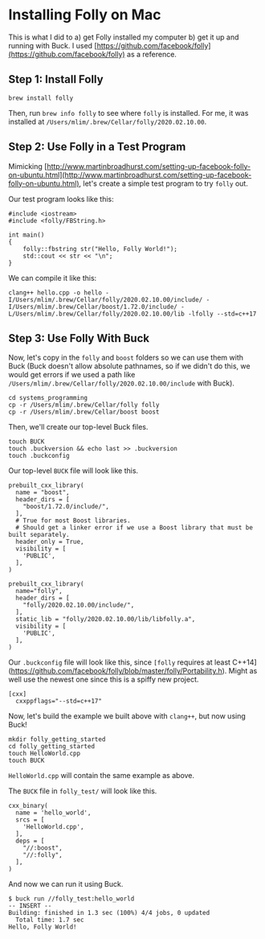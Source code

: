 # Installing Folly on Mac

This is what I did to a) get Folly installed my computer b) get it up and running with Buck. I used [https://github.com/facebook/folly](https://github.com/facebook/folly) as a reference.

## Step 1: Install Folly

`brew install folly`

Then, run `brew info folly` to see where `folly` is installed. For me, it was installed at `/Users/mlim/.brew/Cellar/folly/2020.02.10.00`.

## Step 2: Use Folly in a Test Program

Mimicking [http://www.martinbroadhurst.com/setting-up-facebook-folly-on-ubuntu.html](http://www.martinbroadhurst.com/setting-up-facebook-folly-on-ubuntu.html), let's create a simple test program to try `folly` out. 

Our test program looks like this:

    #include <iostream>
    #include <folly/FBString.h>
     
    int main()
    {
        folly::fbstring str("Hello, Folly World!");
        std::cout << str << "\n";
    }

We can compile it like this:

    clang++ hello.cpp -o hello -I/Users/mlim/.brew/Cellar/folly/2020.02.10.00/include/ -I/Users/mlim/.brew/Cellar/boost/1.72.0/include/ -L/Users/mlim/.brew/Cellar/folly/2020.02.10.00/lib -lfolly --std=c++17

## Step 3: Use Folly With Buck

Now, let's copy in the `folly` and `boost` folders so we can use them with Buck (Buck doesn't allow absolute pathnames, so if we didn't do this, we would get errors if we used a path like `/Users/mlim/.brew/Cellar/folly/2020.02.10.00/include` with Buck). 

    cd systems_programming
    cp -r /Users/mlim/.brew/Cellar/folly folly
    cp -r /Users/mlim/.brew/Cellar/boost boost

Then, we'll create our top-level Buck files.

    touch BUCK
    touch .buckversion && echo last >> .buckversion
    touch .buckconfig

Our top-level `BUCK` file will look like this.

    prebuilt_cxx_library(
      name = "boost",
      header_dirs = [
        "boost/1.72.0/include/",
      ],
      # True for most Boost libraries.
      # Should get a linker error if we use a Boost library that must be built separately.
      header_only = True,
      visibility = [
        'PUBLIC',
      ],
    )
    
    prebuilt_cxx_library(
      name="folly",
      header_dirs = [
        "folly/2020.02.10.00/include/",
      ],
      static_lib = "folly/2020.02.10.00/lib/libfolly.a",
      visibility = [
        'PUBLIC',
      ],
    )

Our `.buckconfig` file will look like this, since `[folly` requires at least C++14](https://github.com/facebook/folly/blob/master/folly/Portability.h). Might as well use the newest one since this is a spiffy new project. 

    [cxx]
      cxxppflags="--std=c++17"

Now, let's build the example we built above with `clang++`, but now using Buck! 

    mkdir folly_getting_started
    cd folly_getting_started
    touch HelloWorld.cpp
    touch BUCK

`HelloWorld.cpp` will contain the same example as above.

The `BUCK` file in `folly_test/` will look like this.

    cxx_binary(
      name = 'hello_world',
      srcs = [
        'HelloWorld.cpp',
      ],
      deps = [
        "//:boost",
        "//:folly",
      ],
    )

And now we can run it using Buck.

    $ buck run //folly_test:hello_world                                                                          -- INSERT --
    Building: finished in 1.3 sec (100%) 4/4 jobs, 0 updated
      Total time: 1.7 sec
    Hello, Folly World!
